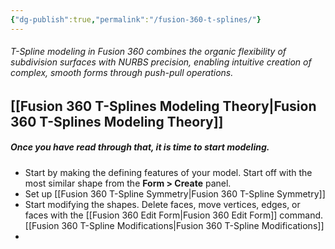 ```yaml
---
{"dg-publish":true,"permalink":"/fusion-360-t-splines/"}
---
```



###### T-Spline modeling in Fusion 360 combines the organic flexibility of subdivision surfaces with NURBS precision, enabling intuitive creation of complex, smooth forms through push-pull operations.

## [[Fusion 360 T-Splines Modeling Theory\|Fusion 360 T-Splines Modeling Theory]]

##### Once you have read through that, it is time to start modeling.

- Start by making the defining features of your model. Start off with the most similar shape from the **Form > Create** panel.
- Set up [[Fusion 360 T-Spline Symmetry\|Fusion 360 T-Spline Symmetry]]
- Start modifying the shapes. Delete faces, move vertices, edges, or faces with the [[Fusion 360 Edit Form\|Fusion 360 Edit Form]] command. [[Fusion 360 T-Spline Modifications\|Fusion 360 T-Spline Modifications]]
- 
